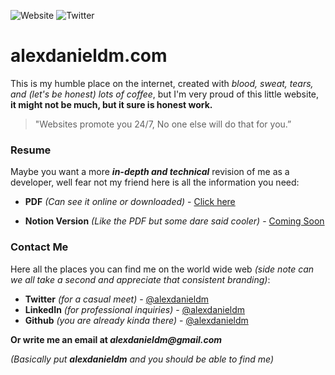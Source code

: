 ![Website](https://img.shields.io/website?down_color=red&down_message=Offline&up_color=green&up_message=Online&url=http%3A%2F%2Falexdanieldm.com%2F) ![Twitter](https://img.shields.io/twitter/url?style=social&url=https%3A%2F%2Fgithub.com%2Falexdanieldm%2Falexdanieldm.com)
# alexdanieldm.com
This is my humble place on the internet, created with _blood, sweat, tears, and (let's be honest) lots of coffee_, but I'm very proud of this little website, **it might not be much, but it sure is honest work.**

> "Websites promote you 24/7, No one else will do that for you.”
### Resume

Maybe you want a more _**in-depth and technical**_ revision of me as a developer, well fear not my friend here is all the information you need:

* **PDF** _(Can see it online or downloaded)_ - [Click here](https://github.com/alexdanieldm/alexdanieldm.com/blob/master/docs/Resume.pdf)

* **Notion Version** _(Like the PDF but some dare said cooler)_ - [Coming Soon]()
### Contact Me
Here all the places you can find me on the world wide web _(side note can we all take a second and appreciate that consistent branding)_:

* **Twitter** _(for a casual meet)_ - [@alexdanieldm](https://twitter.com/alexdanieldm)
* **LinkedIn** _(for professional inquiries)_ - [@alexdanieldm](https://www.linkedin.com/in/alexdanieldm/)
* **Github** _(you are already kinda there)_ - [@alexdanieldm]()

**Or write me an email at _alexdanieldm@gmail.com_**

_(Basically put **_alexdanieldm_** and you should be able to find me)_